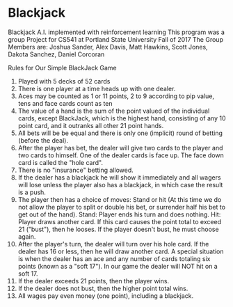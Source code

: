 # Blackjack
Blackjack A.I. implemented with reinforcement learning
This program was a group Project for CS541 at Portland State University
Fall of 2017
The Group Members are: Joshua Sander, Alex Davis, Matt Hawkins, Scott Jones, Dakota Sanchez, Daniel Corcoran

Rules for Our Simple BlackJack Game

1. Played with 5 decks of 52 cards
2. There is one player at a time heads up with one dealer. 
2. Aces may be counted as 1 or 11 points, 2 to 9 according to pip value, tens and face cards count as ten
3. The value of a hand is the sum of the point valued of the individual cards, except BlackJack, which is the highest hand, consisting of any 10 point card, and it outranks all other 21 point hands.
4. All bets will be be equal and there is only one (implicit) round of betting (before the deal).
5. After the player has bet, the dealer will give two cards to the player and two cards to himself. One of the dealer cards is face up. The face down card is called the "hole card".
6. There is no "insurance" betting allowed. 
7. If the dealer has a blackjack he will show it immediately and all wagers will lose unless the player also has a blackjack, in which case the result is a push. 
8. The player then has a choice of moves: Stand or hit (At this time we do not allow the player to split or double his bet, or surrender half his bet to get out of the hand).
	Stand: Player ends his turn and does nothing. 
	Hit: Player draws another card. If this card causes the point total to exceed 21 ("bust"), then he looses. If the player doesn't bust, he must choose again. 
9. After the player's turn, the dealer will turn over his hole card. If the dealer has 16 or less, then he will draw another card. A special situation is when the dealer has an ace and any number of cards totaling six points (known as a "soft 17"). In our game the dealer will NOT hit on a soft 17.
10. If the dealer exceeds 21 points, then the player wins. 
11. If the dealer does not bust, then the higher point total wins. 
12. All wages pay even money (one point), including a blackjack. 
